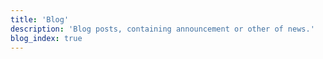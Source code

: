 ```yaml
---
title: 'Blog'
description: 'Blog posts, containing announcement or other of news.'
blog_index: true
---
```


